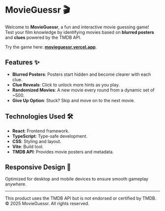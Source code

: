 # MovieGuessr 🎬

Welcome to **MovieGuessr**, a fun and interactive movie guessing game!  
Test your film knowledge by identifying movies based on **blurred posters** and **clues** powered by the TMDB API.  

Try the game here: **[movieguessr.vercel.app](https://movieguessr.vercel.app/)**.

## Features ✨

- **Blurred Posters**: Posters start hidden and become clearer with each clue.  
- **Clue Reveals**: Click to unlock more hints as you play.  
- **Randomized Movies**: A new movie every round from a dynamic set of ~500.  
- **Give Up Option**: Stuck? Skip and move on to the next movie.  

## Technologies Used 🛠️

- **React**: Frontend framework.  
- **TypeScript**: Type-safe development.  
- **CSS**: Styling and layout.
- **Vite**: Build tool.  
- **TMDB API**: Provides movie posters and metadata.  

## Responsive Design 📱

Optimized for desktop and mobile devices to ensure smooth gameplay anywhere.  

---

This product uses the TMDB API but is not endorsed or certified by TMDB.  
© 2025 MovieGuessr. All rights reserved.
